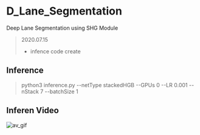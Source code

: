 # D_Lane_Segmentation
Deep Lane Segmentation using SHG Module

> 2020.07.15
> * infence code create

## Inference
> python3 inference.py --netType stackedHGB --GPUs 0 --LR 0.001 --nStack 7 --batchSize 1

## Inferen Video
![av_gif](./gif/Driving_Studio_Output.gif)
